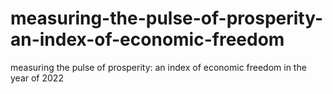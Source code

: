 # measuring-the-pulse-of-prosperity-an-index-of-economic-freedom
measuring the pulse of prosperity: an index of economic freedom in the year of 2022
